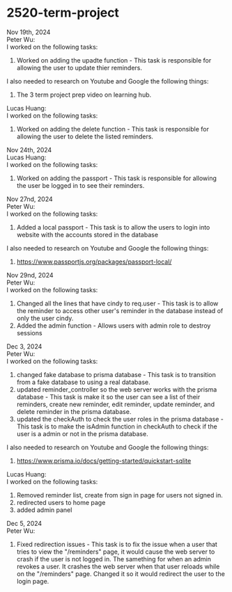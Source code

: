 # 2520-term-project

Nov 19th, 2024\
Peter Wu:\
I worked on the following tasks:
1. <Insert Some Task Here>Worked on adding the upadte function - This task is responsible for allowing the user to update thier reminders.

I also needed to research on Youtube and Google the following things:
1. <Insert Video or Link to thing you needed to research> The 3 term project prep video on learning hub.

Lucas Huang:\
I worked on the following tasks:
1. <Delete reminder button>Worked on adding the delete function - This task is responsible for allowing the user to delete the listed reminders.



Nov 24th, 2024\
Lucas Huang:\
I worked on the following tasks:
1. <Importing passport authentification>Worked on adding the passport - This task is responsible for allowing the user be logged in to see their reminders.
  


Nov 27nd, 2024\
Peter Wu:\
I worked on the following tasks:
1. <Insert Some Task Here> Added a local passport - This task is to allow the users to login into website with the accounts stored in the database

I also needed to research on Youtube and Google the following things:
1. <Insert Video or Link to thing you needed to research> https://www.passportjs.org/packages/passport-local/

Nov 29nd, 2024\
Peter Wu:\
I worked on the following tasks:
1. <Insert Some Task Here> Changed all the lines that have cindy to req.user - This task is to allow the reminder to access other user's reminder in the database instead of only the user cindy.
2. <Insert Some Task Here> Added the admin function - Allows users with admin role to destroy sessions
  


Dec 3, 2024\
Peter Wu:\
I worked on the following tasks:
1. <Insert Some Task Here> changed fake database to prisma database - This task is to transition from a fake database to using a real database.
2. <Insert Some Task Here> updated reminder_controller so the web server works with the prisma database - This task is make it so the user can see a list of their reminders, create new reminder, edit reminder, update reminder, and delete reminder in the prisma database.
3. <Insert Some Task Here> updated the checkAuth to check the user roles in the prisma database - This task is to make the isAdmin function in checkAuth to check if the user is a admin or not in the prisma database.

I also needed to research on Youtube and Google the following things:
1. <Insert Video or Link to thing you needed to research> https://www.prisma.io/docs/getting-started/quickstart-sqlite

Lucas Huang:\
I worked on the following tasks:
1. <Insert Some Task Here> Removed reminder list, create from sign in page for users not signed in.
2. <Insert Some Task Here> redirected users to home page
2. <Insert Some Task Here> added admin panel

Dec 5, 2024\
Peter Wu:
1. <Insert Some Task Here> Fixed redirection issues - This task is to fix the issue when a user that tries to view the "/reminders" page, it would cause the web server to crash if the user is not logged in. The samething for when an admin revokes a user. It crashes the web server when that user reloads while on the "/reminders" page. Changed it so it would redirect the user to the login page.  



